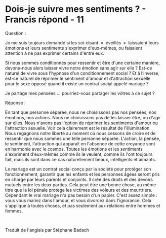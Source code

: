 # Dois-je suivre mes sentiments ? - Francis répond - 11



 




Question :





Je me suis toujours demand&eacute; si les soi-disant&nbsp;
&laquo;&nbsp;
&eacute;veill&eacute;s&nbsp;
&raquo;&nbsp;
laissaient leurs &eacute;motions et leurs sentiments s'exprimer d'eux-m&ecirc;mes, ou faisaient attention &agrave; ne pas exprimer certains d'entre eux.







Si nous sommes conditionn&eacute;s pour ressentir et &ecirc;tre d'une certaine mani&egrave;re, devons-nous alors laisser vivre notre &eacute;motion sans agir sur elle ? Est-ce naturel de vivre sous l'hypnose d'un conditionnement social ? Et &agrave; l&rsquo;inverse, est-ce naturel de r&eacute;primer le sentiment d'amour et d'attraction sexuelle pour le sexe oppos&eacute; quand il existe un contrat social appel&eacute; mariage ?


  

Je partage mes pens&eacute;es ... pourriez-vous partager les v&ocirc;tres &agrave; ce sujet ?














R&eacute;ponse :











En tant que personne s&eacute;par&eacute;e, nous ne choisissons pas nos pens&eacute;es, nos &eacute;motions, nos actions. Nous ne choisissons pas de les laisser &ecirc;tre, ou d'agir sur elles. Nous n'avons pas l'option de r&eacute;primer les sentiments d'amour ou l'attraction sexuelle. Voir cela clairement est le r&eacute;sultat de l'illumination. Nous regagnons notre libert&eacute; au moment o&ugrave; nous cessons de croire et de ressentir que nous sommes une telle personne s&eacute;par&eacute;e. L'action, la pens&eacute;e, le sentiment, l'attraction qui appara&icirc;t en l'absence de cette croyance sont en harmonie avec le cosmos. Toutes les &eacute;motions et les sentiments s'expriment d'eux-m&ecirc;mes comme ils le veulent, comme ils l'ont toujours fait, mais ils sont dans ce cas naturellement beaux, intelligents et aimants.


  

Le mariage est un contrat social con&ccedil;u par la soci&eacute;t&eacute; pour prot&eacute;ger son fonctionnement, garantir que les enfants et les personnes &acirc;g&eacute;es seront pris en charge par leurs parents et conjoints. Il cr&eacute;e des droits et des devoirs mutuels entre les deux parties. Cela peut &ecirc;tre une bonne chose, au m&ecirc;me titre que la loi p&eacute;nale prot&egrave;ge les victimes des voleurs et des meurtriers. Cependant le vrai mariage n'a pas besoin d'un papier. C'est assez simple : vous vous mariez dans l'amour, et vous divorcez dans l'ignorance. Cela s'applique &agrave; toutes choses, et pas seulement aux relations entre hommes et femmes.


&nbsp;




Traduit de l'anglais par St&eacute;phane Badach


&nbsp;








